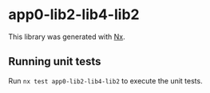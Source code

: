 # app0-lib2-lib4-lib2

This library was generated with [Nx](https://nx.dev).

## Running unit tests

Run `nx test app0-lib2-lib4-lib2` to execute the unit tests.
